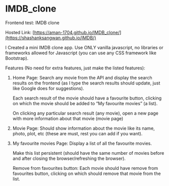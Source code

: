 # IMDB_clone
Frontend test: IMDB clone

Hosted Link: [https://aman-1704.github.io/IMDB_clone/](https://shashanksangwan.github.io/IMDB/)

 I Created a mini IMDB clone app. Use ONLY vanilla javascript, no libraries or frameworks allowed for Javascript (you can use any CSS framework like Bootstrap).

 Features (No need for extra features, just make the listed features):
 
 1. Home Page: 
    Search any movie from the API and display the search results on the frontend (as I type the search results should update, just like Google does for suggestions).
    
    Each search result of the movie should have a favourite button, clicking on which the movie should be added to “My favourite movies” (a list).
    
    On clicking any particular search result (any movie), open a new page with more information about that movie (movie page)

  2. Movie Page: 
     Should show information about the movie like its name, photo, plot, etc (these are must, rest you can add if you want).

  3. My favourite movies Page:
     Display a list of all the favourite movies.
     
     Make this list persistent (should have the same number of movies before and after closing the browser/refreshing the browser).
     
     Remove from favourites button: Each movie should have remove from favourites button, clicking on which should remove that movie from the list.
